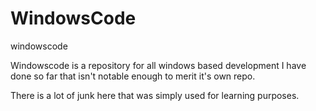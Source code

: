 # WindowsCode
windowscode

Windowscode is a repository for all windows based development I have done so far that isn't notable enough to merit it's own repo.

There is a lot of junk here that was simply used for learning purposes.
